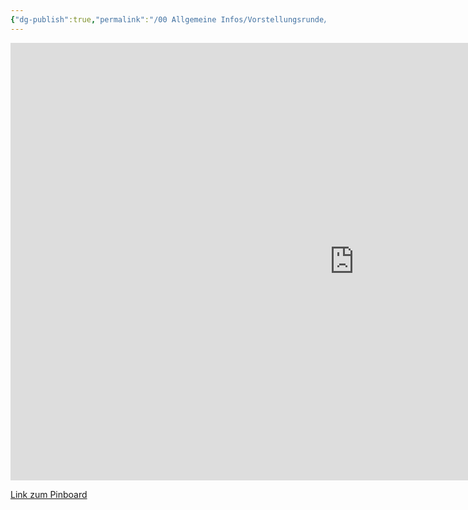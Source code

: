 ```yaml
---
{"dg-publish":true,"permalink":"/00 Allgemeine Infos/Vorstellungsrunde/"}
---
```


<iframe src="https://tools.fobizz.com/pinboard/public_boards/27a44315-196b-4568-9abc-383629b3b296?embed=true&token=4ee81fe91d10da9519f05bed25aabfa3" style="border:0px #ffffff none;" name="myiFrame" scrolling="no" frameborder="1" marginheight="0px" marginwidth="0px" height="700px" width="1100px" allowfullscreen></iframe>

[Link zum Pinboard](https://tools.fobizz.com/pinboard/public_boards/27a44315-196b-4568-9abc-383629b3b296?token=4ee81fe91d10da9519f05bed25aabfa3)
